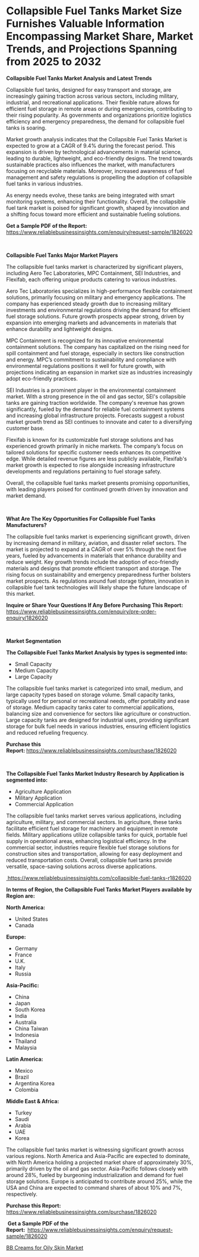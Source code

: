 <p><h1>Collapsible Fuel Tanks Market Size Furnishes Valuable Information Encompassing Market Share, Market Trends, and Projections Spanning from 2025 to 2032</h1></p><p><strong>Collapsible Fuel Tanks Market Analysis and Latest Trends</strong></p>
<p><p>Collapsible fuel tanks, designed for easy transport and storage, are increasingly gaining traction across various sectors, including military, industrial, and recreational applications. Their flexible nature allows for efficient fuel storage in remote areas or during emergencies, contributing to their rising popularity. As governments and organizations prioritize logistics efficiency and emergency preparedness, the demand for collapsible fuel tanks is soaring. </p><p>Market growth analysis indicates that the Collapsible Fuel Tanks Market is expected to grow at a CAGR of 9.4% during the forecast period. This expansion is driven by technological advancements in material science, leading to durable, lightweight, and eco-friendly designs. The trend towards sustainable practices also influences the market, with manufacturers focusing on recyclable materials. Moreover, increased awareness of fuel management and safety regulations is propelling the adoption of collapsible fuel tanks in various industries. </p><p>As energy needs evolve, these tanks are being integrated with smart monitoring systems, enhancing their functionality. Overall, the collapsible fuel tank market is poised for significant growth, shaped by innovation and a shifting focus toward more efficient and sustainable fueling solutions.</p></p>
<p><strong>Get a Sample PDF of the Report:&nbsp;</strong> <a href="https://www.reliablebusinessinsights.com/enquiry/request-sample/1826020?utm_campaign=2315&utm_medium=2&utm_source=Github&utm_content=ia&utm_term=04042025&utm_id=collapsible-fuel-tanks">https://www.reliablebusinessinsights.com/enquiry/request-sample/1826020</a></p>
<p>&nbsp;</p>
<p><strong>Collapsible Fuel Tanks Major Market Players</strong></p>
<p><p>The collapsible fuel tanks market is characterized by significant players, including Aero Tec Laboratories, MPC Containment, SEI Industries, and Flexifab, each offering unique products catering to various industries.</p><p>Aero Tec Laboratories specializes in high-performance flexible containment solutions, primarily focusing on military and emergency applications. The company has experienced steady growth due to increasing military investments and environmental regulations driving the demand for efficient fuel storage solutions. Future growth prospects appear strong, driven by expansion into emerging markets and advancements in materials that enhance durability and lightweight designs.</p><p>MPC Containment is recognized for its innovative environmental containment solutions. The company has capitalized on the rising need for spill containment and fuel storage, especially in sectors like construction and energy. MPC’s commitment to sustainability and compliance with environmental regulations positions it well for future growth, with projections indicating an expansion in market size as industries increasingly adopt eco-friendly practices.</p><p>SEI Industries is a prominent player in the environmental containment market. With a strong presence in the oil and gas sector, SEI's collapsible tanks are gaining traction worldwide. The company's revenue has grown significantly, fueled by the demand for reliable fuel containment systems and increasing global infrastructure projects. Forecasts suggest a robust market growth trend as SEI continues to innovate and cater to a diversifying customer base.</p><p>Flexifab is known for its customizable fuel storage solutions and has experienced growth primarily in niche markets. The company’s focus on tailored solutions for specific customer needs enhances its competitive edge. While detailed revenue figures are less publicly available, Flexifab's market growth is expected to rise alongside increasing infrastructure developments and regulations pertaining to fuel storage safety.</p><p>Overall, the collapsible fuel tanks market presents promising opportunities, with leading players poised for continued growth driven by innovation and market demand.</p></p>
<p>&nbsp;</p>
<p><strong>What Are The Key Opportunities For Collapsible Fuel Tanks Manufacturers?</strong></p>
<p><p>The collapsible fuel tanks market is experiencing significant growth, driven by increasing demand in military, aviation, and disaster relief sectors. The market is projected to expand at a CAGR of over 5% through the next five years, fueled by advancements in materials that enhance durability and reduce weight. Key growth trends include the adoption of eco-friendly materials and designs that promote efficient transport and storage. The rising focus on sustainability and emergency preparedness further bolsters market prospects. As regulations around fuel storage tighten, innovation in collapsible fuel tank technologies will likely shape the future landscape of this market.</p></p>
<p><strong>Inquire or Share Your Questions If Any Before Purchasing This Report:</strong> <a href="https://www.reliablebusinessinsights.com/enquiry/pre-order-enquiry/1826020?utm_campaign=2315&utm_medium=2&utm_source=Github&utm_content=ia&utm_term=04042025&utm_id=collapsible-fuel-tanks">https://www.reliablebusinessinsights.com/enquiry/pre-order-enquiry/1826020</a></p>
<p>&nbsp;</p>
<p><strong>Market Segmentation</strong></p>
<p><strong>The Collapsible Fuel Tanks Market Analysis by types is segmented into:</strong></p>
<p><ul><li>Small Capacity</li><li>Medium Capacity</li><li>Large Capacity</li></ul></p>
<p><p>The collapsible fuel tanks market is categorized into small, medium, and large capacity types based on storage volume. Small capacity tanks, typically used for personal or recreational needs, offer portability and ease of storage. Medium capacity tanks cater to commercial applications, balancing size and convenience for sectors like agriculture or construction. Large capacity tanks are designed for industrial uses, providing significant storage for bulk fuel needs in various industries, ensuring efficient logistics and reduced refueling frequency.</p></p>
<p><strong>Purchase this Report:&nbsp;</strong><a href="https://www.reliablebusinessinsights.com/purchase/1826020?utm_campaign=2315&utm_medium=2&utm_source=Github&utm_content=ia&utm_term=04042025&utm_id=collapsible-fuel-tanks">https://www.reliablebusinessinsights.com/purchase/1826020</a></p>
<p>&nbsp;</p>
<p><strong>The Collapsible Fuel Tanks Market Industry Research by Application is segmented into:</strong></p>
<p><ul><li>Agriculture Application</li><li>Military Application</li><li>Commercial Application</li></ul></p>
<p><p>The collapsible fuel tanks market serves various applications, including agriculture, military, and commercial sectors. In agriculture, these tanks facilitate efficient fuel storage for machinery and equipment in remote fields. Military applications utilize collapsible tanks for quick, portable fuel supply in operational areas, enhancing logistical efficiency. In the commercial sector, industries require flexible fuel storage solutions for construction sites and transportation, allowing for easy deployment and reduced transportation costs. Overall, collapsible fuel tanks provide versatile, space-saving solutions across diverse applications.</p></p>
<p><a href="https://www.reliablebusinessinsights.com/collapsible-fuel-tanks-r1826020?utm_campaign=2315&utm_medium=2&utm_source=Github&utm_content=ia&utm_term=04042025&utm_id=collapsible-fuel-tanks">&nbsp;https://www.reliablebusinessinsights.com/collapsible-fuel-tanks-r1826020</a></p>
<p><strong>In terms of Region, the Collapsible Fuel Tanks Market Players available by Region are:</strong></p>
<p>
    <p> <strong> North America: </strong>
        <ul>
            <li>United States</li>
            <li>Canada</li>
        </ul>
        </p> 
    <p> <strong> Europe: </strong>
        <ul>
            <li>Germany</li>
            <li>France</li>
            <li>U.K.</li>
            <li>Italy</li>
            <li>Russia</li>
        </ul>
        </p> 
    <p> <strong> Asia-Pacific: </strong>
        <ul>
            <li>China</li>
            <li>Japan</li>
            <li>South Korea</li>
            <li>India</li>
            <li>Australia</li>
            <li>China Taiwan</li>
            <li>Indonesia</li>
            <li>Thailand</li>
            <li>Malaysia</li>
        </ul>
        </p> 
    <p> <strong> Latin America: </strong>
        <ul>
            <li>Mexico</li>
            <li>Brazil</li>
            <li>Argentina Korea</li>
            <li>Colombia</li>
        </ul>
        </p> 
    <p> <strong> Middle East & Africa: </strong>
        <ul>
            <li>Turkey</li>
            <li>Saudi</li>
            <li>Arabia</li>
            <li>UAE</li>
            <li>Korea</li>
        </ul>
    </p>
    </p>
<p><p>The collapsible fuel tanks market is witnessing significant growth across various regions. North America and Asia-Pacific are expected to dominate, with North America holding a projected market share of approximately 30%, primarily driven by the oil and gas sector. Asia-Pacific follows closely with around 28%, fueled by burgeoning industrialization and demand for fuel storage solutions. Europe is anticipated to contribute around 25%, while the USA and China are expected to command shares of about 10% and 7%, respectively.</p></p>
<p><strong>Purchase this Report: </strong><a href="https://www.reliablebusinessinsights.com/purchase/1826020?utm_campaign=2315&utm_medium=2&utm_source=Github&utm_content=ia&utm_term=04042025&utm_id=collapsible-fuel-tanks">https://www.reliablebusinessinsights.com/purchase/1826020</a></p>
<p>&nbsp;<strong>Get a Sample PDF of the Report:&nbsp;&nbsp;</strong><a href="https://www.reliablebusinessinsights.com/enquiry/request-sample/1826020?utm_campaign=2315&utm_medium=2&utm_source=Github&utm_content=ia&utm_term=04042025&utm_id=collapsible-fuel-tanks">https://www.reliablebusinessinsights.com/enquiry/request-sample/1826020</a></p>
<p><strong></strong></p>
<p><p><a href="https://github.com/shondapmbau/Market-Research-Report-List-1/blob/main/bb-creams-for-oily-skin-market.md?utm_campaign=2315&utm_medium=2&utm_source=Github&utm_content=ia&utm_term=04042025&utm_id=collapsible-fuel-tanks">BB Creams for Oily Skin Market</a></p></p>